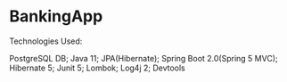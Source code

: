 # BankingApp



Technologies Used:

PostgreSQL DB;
Java 11;
JPA(Hibernate);
Spring Boot 2.0(Spring 5 MVC);
Hibernate 5;
Junit 5;
Lombok;
Log4j 2;
Devtools
